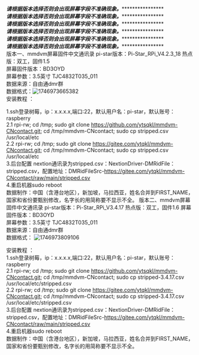 *********************************请根据版本选择否则会出现屏幕字段不准确现象。*************************************************   
*********************************请根据版本选择否则会出现屏幕字段不准确现象。*************************************************   
*********************************请根据版本选择否则会出现屏幕字段不准确现象。*************************************************   
*********************************请根据版本选择否则会出现屏幕字段不准确现象。*************************************************   
*********************************请根据版本选择否则会出现屏幕字段不准确现象。*************************************************   
*********************************请根据版本选择否则会出现屏幕字段不准确现象。*************************************************   
版本一、mmdvm屏幕固件中文通讯录 
pi-star版本：Pi-Star_RPi_V4.2.3_18 
热点版：双工，固件1.5  
屏幕固件版本：BD3OYD  
屏幕参数：3.5英寸 TJC4832T035_011  
数据来源：自由通dmr群  
数据格式：![1746973665382](https://github.com/user-attachments/assets/49c49459-8cc8-4fad-9ac2-38af8e6ad45b)  
安装教程 ：  

1.ssh登录树莓，ip：x.x.x.x,端口:22，默认用户名：pi-star，默认账号：raspberry  
2.1 rpi-rw; cd /tmp; sudo git clone https://github.com/ytsqkl/mmdvm-CNcontact.git; cd /tmp/mmdvm-CNcontact; sudo cp stripped.csv /usr/local/etc  
2.2 rpi-rw; cd /tmp; sudo git clone https://gitee.com/ytqkl/mmdvm-CNcontact.git; cd /tmp/mmdvm-CNcontact; sudo cp stripped.csv /usr/local/etc  
3.后台配置 nextion通讯录为stripped.csv：NextionDriver-DMRidFile：stripped.csv，配置地址：DMRidFileSrc-https://gitee.com/ytqkl/mmdvm-CNcontact/raw/main/stripped.csv  
4.重启机器sudo reboot  
数据制作：中国（含港台地区），新加坡，马拉西亚，姓名合并到FIRST_NAME，国家和省份要甄别修改，名字长的用简称要不显示不全。
版本二、mmdvm屏幕固件中文通讯录 
pi-star版本：Pi-Star_RPi_V3.4.17
热点版：双工，固件1.6
屏幕固件版本：BD3OYD  
屏幕参数：3.5英寸 TJC4832T035_011  
数据来源：自由通dmr群  
数据格式：
![1746973809106](https://github.com/user-attachments/assets/f151b376-0365-4b5c-80cb-0c1e6b607953)

安装教程 ：  
1.ssh登录树莓，ip：x.x.x.x,端口:22，默认用户名：pi-star，默认账号：raspberry  
2.1 rpi-rw; cd /tmp; sudo git clone https://github.com/ytsqkl/mmdvm-CNcontact.git; cd /tmp/mmdvm-CNcontact; sudo cp stripped-3.4.17.csv /usr/local/etc/stripped.csv   
2.2 rpi-rw; cd /tmp; sudo git clone https://gitee.com/ytqkl/mmdvm-CNcontact.git; cd /tmp/mmdvm-CNcontact; sudo cp stripped-3.4.17.csv /usr/local/etc/stripped.csv  
3.后台配置 nextion通讯录为stripped.csv：NextionDriver-DMRidFile：stripped.csv，配置地址：DMRidFileSrc-https://gitee.com/ytqkl/mmdvm-CNcontact/raw/main/stripped.csv   
4.重启机器sudo reboot  
数据制作：中国（含港台地区），新加坡，马拉西亚，姓名合并到FIRST_NAME，国家和省份要甄别修改，名字长的用简称要不显示不全。
